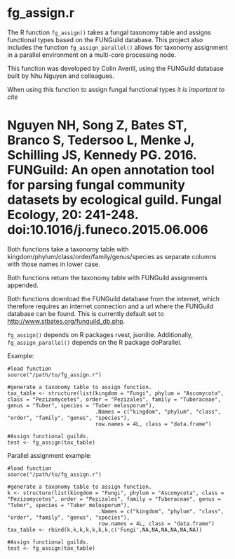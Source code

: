 # fg_assign.r
The R function `fg_assign()` takes a fungal taxonomy table and assigns functional types based on the FUNGuild database. This project also includes the function `fg_assign_parallel()` allows for taxonomy assignment in a parallel environment on a multi-core processing node.

This function was developed by Colin Averill, using the FUNGuild database built by Nhu Nguyen and colleagues.

When using this function to assign fungal functional types *_it is important to cite_*
# Nguyen NH, Song Z, Bates ST, Branco S, Tedersoo L, Menke J, Schilling JS, Kennedy PG. 2016. FUNGuild: An open annotation tool for parsing fungal community datasets by ecological guild. Fungal Ecology, 20: 241-248. doi:10.1016/j.funeco.2015.06.006

Both functions take a taxonomy table with kingdom/phylum/class/order/family/genus/species as separate columns with those names in lower case.

Both functions return the taxonomy table with FUNGuild assignments appended.

Both functions download the FUNGuild database from the internet, which therefore requires an internet connection and a url where the FUNGuild database can be found. This is currently default set to http://www.stbates.org/funguild_db.php.

`fg_assign()` depends on R packages rvest, jsonlite. Additionally, `fg_assign_parallel()` depends on the R package doParallel.

Example:
````
#load function
source("/path/to/fg_assign.r")

#generate a taxonomy table to assign function.
tax_table <- structure(list(kingdom = "Fungi", phylum = "Ascomycota", class = "Pezizomycetes", order = "Pezizales", family = "Tuberaceae", genus = "Tuber", species = "Tuber melosporum"), 
                            .Names = c("kingdom", "phylum", "class", "order", "family", "genus", "species"), 
                            row.names = 4L, class = "data.frame")

#Assign functional guilds.
test <- fg_assign(tax_table)
````

Parallel assignment example:
````
#load function
source("/path/to/fg_assign.r")

#generate a taxonomy table to assign function.
k <- structure(list(kingdom = "Fungi", phylum = "Ascomycota", class = "Pezizomycetes", order = "Pezizales", family = "Tuberaceae", genus = "Tuber", species = "Tuber melosporum"), 
                             .Names = c("kingdom", "phylum", "class", "order", "family", "genus", "species"), 
                             row.names = 4L, class = "data.frame")
tax_table <- rbind(k,k,k,k,k,k,k,c('Fungi',NA,NA,NA,NA,NA,NA))

#Assign functional guilds.
test <- fg_assign(tax_table)
````
